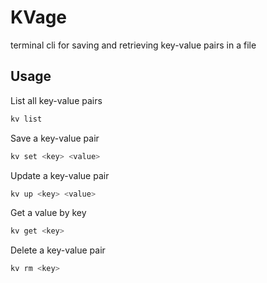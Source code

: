 # KVage

 terminal cli for saving and retrieving key-value pairs in a file

 ## Usage

 List all key-value pairs

 ```bash
 kv list
 ```

Save a key-value pair

```bash
kv set <key> <value>
```

Update a key-value pair

```bash
kv up <key> <value>
```

Get a value by key

```bash
kv get <key>
```

Delete a key-value pair

```bash
kv rm <key>
```

